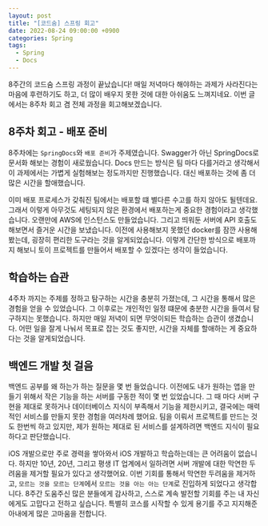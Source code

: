 ```yaml
---
layout: post
title: "[코드숨] 스프링 회고"
date: 2022-08-24 09:00:00 +0900
categories: Spring
tags:
  - Spring
  - Docs
---
```


8주간의 코드숨 스프링 과정이 끝났습니다!
매일 저녁마다 해야하는 과제가 사라진다는 마음에 후련하기도 하고, 더 많이 배우지 못한 것에 대한 아쉬움도 느껴지네요.
이번 글에서는 8주차 회고 겸 전체 과정을 회고해보겠습니다.

## 8주차 회고 - 배포 준비

8주차에는 `SpringDocs`와 `배포 준비`가 주제였습니다. Swagger가 아닌 SpringDocs로 문서화 해보는 경험이 새로웠습니다.
Docs 만드는 방식은 팀 마다 다를거라고 생각해서 이 과제에서는 가볍게 실험해보는 정도까지만 진행했습니다.
대신 배포하는 것에 좀 더 많은 시간을 할애했습니다.

이미 배포 프로세스가 갖춰진 팀에서는 배포할 떄 별다른 수고를 하지 않아도 될텐데요.
그래서 이렇게 아무것도 세팅되지 않은 환경에서 배포하는게 중요한 경험이라고 생각했습니다.
오랜만에 AWS에 인스턴스도 만들었습니다. 그리고 띄워둔 서버에 API 호출도 해보면서 즐거운 시간을 보냈습니다.
이전에 사용해보지 못했던 docker를 잠깐 사용해봤는데, 굉장히 편리한 도구라는 것을 알게되었습니다.
이렇게 간단한 방식으로 배포까지 해보니 토이 프로젝트를 만들어서 배포할 수 있겠다는 생각이 들었습니다.

## 학습하는 습관

4주차 까지는 주제를 정하고 탐구하는 시간을 충분히 가졌는데, 그 시간을 통해서 많은 경험을 얻을 수 있었습니다.
그 이후로는 개인적인 일정 떄문에 충분한 시간을 들여서 탐구하지는 못했습니다.
하지만 매일 저녁이 되면 무엇이되든 학습하는 습관이 생겼습니다.
어떤 일을 잘게 나눠서 목표로 잡는 것도 좋지만, 시간을 자체를 할애하는 게 중요하다는 것을 알게되었습니다.

## 백엔드 개발 첫 걸음

백엔드 공부를 왜 하는가 하는 질문을 몇 번 들었습니다. 
이전에도 내가 원하는 앱을 만들기 위해서 작은 기능을 하는 서버를 구동한 적이 몇 번 있었습니다.
그 때 마다 서버 구현을 제대로 못하거나 데이터베이스 지식이 부족해서 기능을 제한시키고, 
결국에는 매력적인 서비스를 만들지 못한 경험을 여러차례 했어요.
팀을 이뤄서 프로젝트를 만드는 것도 한번씩 하고 있지만, 제가 원하는 제대로 된 서비스를 설계하려면 백엔드 지식이 필요하다고 판단했습니다.

iOS 개발으로만 주로 경력을 쌓아와서 iOS 개발하고 학습하는데는 큰 어려움이 없습니다. 
하지만 10년, 20년, 그리고 평생 IT 업계에서 일하려면 서버 개발에 대한 막연한 두려움을 제거할 필요가 있다고 생각했어요.
이번 기회를 통해서 막연한 두려움을 제거하고, `모르는 것을 모르는 단계`에서 `모르는 것을 아는 아는 단계`로 진입하게 되었다고 생각합니다.
8주간 도움주신 많은 분들에게 감사하고, 스스로 계속 발전할 기회를 주는 내 자신에게도 고맙다고 전하고 싶습니다.
특별히 코스를 시작할 수 있게 용기를 주고 지지해준 아내에게 많은 고마움을 전합니다.
